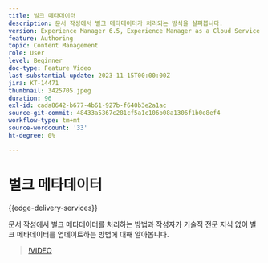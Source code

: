 ```yaml
---
title: 벌크 메타데이터
description: 문서 작성에서 벌크 메타데이터가 처리되는 방식을 살펴봅니다.
version: Experience Manager 6.5, Experience Manager as a Cloud Service
feature: Authoring
topic: Content Management
role: User
level: Beginner
doc-type: Feature Video
last-substantial-update: 2023-11-15T00:00:00Z
jira: KT-14471
thumbnail: 3425705.jpeg
duration: 96
exl-id: cada8642-b677-4b61-927b-f640b3e2a1ac
source-git-commit: 48433a5367c281cf5a1c106b08a1306f1b0e8ef4
workflow-type: tm+mt
source-wordcount: '33'
ht-degree: 0%

---
```


# 벌크 메타데이터

{{edge-delivery-services}}

문서 작성에서 벌크 메타데이터를 처리하는 방법과 작성자가 기술적 전문 지식 없이 벌크 메타데이터를 업데이트하는 방법에 대해 알아봅니다.

>[!VIDEO](https://video.tv.adobe.com/v/3425705/?learn=on)

